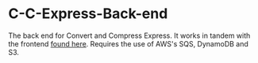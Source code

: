 # C-C-Express-Back-end
The back end for Convert and Compress Express. It works in tandem with the frontend [found here](https://github.com/biney999/C-C-Express-Front-end). Requires the use of AWS's SQS, DynamoDB and S3.
